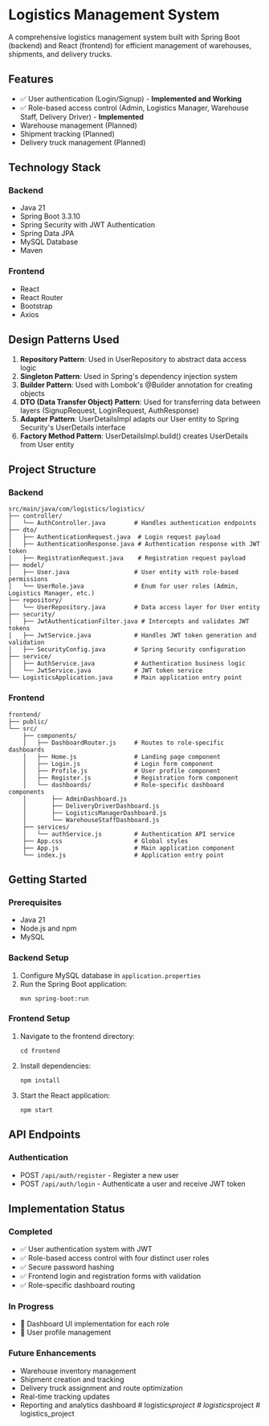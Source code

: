 # Logistics Management System

A comprehensive logistics management system built with Spring Boot (backend) and React (frontend) for efficient management of warehouses, shipments, and delivery trucks.

## Features

- ✅ User authentication (Login/Signup) - **Implemented and Working**
- ✅ Role-based access control (Admin, Logistics Manager, Warehouse Staff, Delivery Driver) - **Implemented**
- Warehouse management (Planned)
- Shipment tracking (Planned)
- Delivery truck management (Planned)

## Technology Stack

### Backend
- Java 21
- Spring Boot 3.3.10
- Spring Security with JWT Authentication
- Spring Data JPA
- MySQL Database
- Maven

### Frontend
- React
- React Router
- Bootstrap
- Axios

## Design Patterns Used

1. **Repository Pattern**: Used in UserRepository to abstract data access logic
2. **Singleton Pattern**: Used in Spring's dependency injection system
3. **Builder Pattern**: Used with Lombok's @Builder annotation for creating objects
4. **DTO (Data Transfer Object) Pattern**: Used for transferring data between layers (SignupRequest, LoginRequest, AuthResponse)
5. **Adapter Pattern**: UserDetailsImpl adapts our User entity to Spring Security's UserDetails interface
6. **Factory Method Pattern**: UserDetailsImpl.build() creates UserDetails from User entity

## Project Structure

### Backend
```
src/main/java/com/logistics/logistics/
├── controller/
│   └── AuthController.java        # Handles authentication endpoints
├── dto/
│   ├── AuthenticationRequest.java  # Login request payload
│   ├── AuthenticationResponse.java # Authentication response with JWT token
│   ├── RegistrationRequest.java    # Registration request payload
├── model/
│   ├── User.java                  # User entity with role-based permissions
│   └── UserRole.java              # Enum for user roles (Admin, Logistics Manager, etc.)
├── repository/
│   └── UserRepository.java        # Data access layer for User entity
├── security/
│   ├── JwtAuthenticationFilter.java # Intercepts and validates JWT tokens
│   ├── JwtService.java            # Handles JWT token generation and validation
│   ├── SecurityConfig.java        # Spring Security configuration
├── service/
│   ├── AuthService.java           # Authentication business logic
│   └── JwtService.java            # JWT token service
└── LogisticsApplication.java      # Main application entry point
```

### Frontend
```
frontend/
├── public/
└── src/
    ├── components/
    │   ├── DashboardRouter.js     # Routes to role-specific dashboards
    │   ├── Home.js                # Landing page component
    │   ├── Login.js               # Login form component
    │   ├── Profile.js             # User profile component
    │   ├── Register.js            # Registration form component
    │   └── dashboards/            # Role-specific dashboard components
    │       ├── AdminDashboard.js
    │       ├── DeliveryDriverDashboard.js
    │       ├── LogisticsManagerDashboard.js
    │       └── WarehouseStaffDashboard.js
    ├── services/
    │   └── authService.js         # Authentication API service
    ├── App.css                    # Global styles
    ├── App.js                     # Main application component
    └── index.js                   # Application entry point
```

## Getting Started

### Prerequisites
- Java 21
- Node.js and npm
- MySQL

### Backend Setup
1. Configure MySQL database in `application.properties`
2. Run the Spring Boot application:
   ```
   mvn spring-boot:run
   ```

### Frontend Setup
1. Navigate to the frontend directory:
   ```
   cd frontend
   ```
2. Install dependencies:
   ```
   npm install
   ```
3. Start the React application:
   ```
   npm start
   ```

## API Endpoints

### Authentication
- POST `/api/auth/register` - Register a new user
- POST `/api/auth/login` - Authenticate a user and receive JWT token

## Implementation Status

### Completed
- ✅ User authentication system with JWT
- ✅ Role-based access control with four distinct user roles
- ✅ Secure password hashing
- ✅ Frontend login and registration forms with validation
- ✅ Role-specific dashboard routing

### In Progress
- 🔄 Dashboard UI implementation for each role
- 🔄 User profile management

### Future Enhancements
- Warehouse inventory management
- Shipment creation and tracking
- Delivery truck assignment and route optimization
- Real-time tracking updates
- Reporting and analytics dashboard
#   l o g i s t i c s _ p r o j e c t  
 #   l o g i s t i c s _ p r o j e c t  
 #   l o g i s t i c s _ p r o j e c t  
 